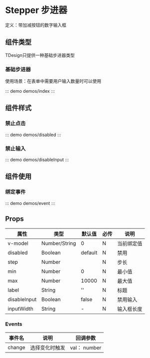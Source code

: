 # Stepper 步进器

定义：带加减按钮的数字输入框

## 组件类型

TDesign只提供一种基础步进器类型

### 基础步进器

使用场景：在表单中需要用户输入数量时可以使用

::: demo demos/index
:::

## 组件样式

### 禁止点击

::: demo demos/disabled
:::

### 禁止输入

::: demo demos/disableInput
:::

## 组件使用

### 绑定事件

::: demo demos/event
:::

## Props

| 属性         | 类型          | 默认值  | 必传 | 说明       |
| ------------ | ------------- | ------- | ---- | ---------- |
| v-model      | Number/String | 0       | N    | 当前绑定值 |
| disabled     | Boolean       | default | N    | 禁用       |
| step         | Number        |         | N    | 步长       |
| min          | Number        | 0       | N    | 最小值     |
| max          | Number        | 10000   | N    | 最大值     |
| label        | String        | ''      | N    | 标题       |
| disableInput | Boolean       | false   | N    | 禁用输入   |
| inputWidth   | String        | -       | N    | 输入框长度 |

### Events

| 事件名 | 说明           | 回调参数     |
| ------ | -------------- | ------------ |
| change | 选择变化时触发 | val： number |
